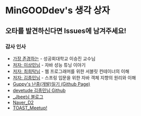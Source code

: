 # MinGOODdev's 생각 상자

## 오타를 발견하신다면 Issues에 남겨주세요!

### 감사 인사
* [가장 존경하는](#) - 성공회대학교 이승진 교수님
* [저자: 이상민님](http://tuning-java.com/) - 자바 성능 튜닝 이야기
* [저자: 최희탁님](#) - 웹 프로그래머를 위한 서블릿 컨테이너의 이해
* [저자: 김종민님](#) - 스프링 입문을 위한 자바 객체 지향의 원리와 이해
* [Guppy's 난중(개발)일기 (Github Page)](https://wckhg89.github.io/)
* [devetude 김종민님 Github](https://github.com/devetude)
* [_Jbee님 블로그](http://asfirstalways.tistory.com/)
* [Naver_D2](https://d2.naver.com)
* [TOAST_Meetup!](http://meetup.toast.com/)